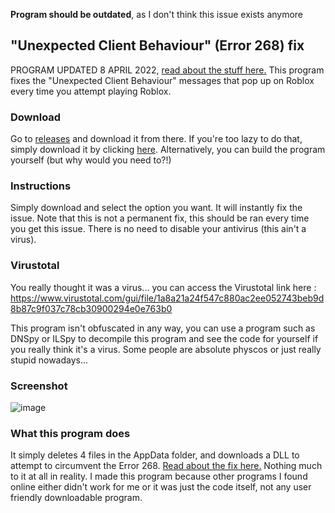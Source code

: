 **Program should be outdated**, as I don't think this issue exists anymore

## "Unexpected Client Behaviour" (Error 268) fix
PROGRAM UPDATED 8 APRIL 2022, [read about the stuff here.](https://v3rmillion.net/showthread.php?tid=1162337) This program fixes the "Unexpected Client Behaviour" messages that pop up on Roblox every time you attempt playing Roblox. 

### Download
Go to  [releases](https://github.com/MainDabRblx/RobloxUnexpectedClientBehaviourFix/releases/tag/v1.0 "releases") and download it from there. If you're too lazy to do that, simply download it by clicking [here](https://github.com/MainDabRblx/RobloxUnexpectedClientBehaviourFix/releases/download/v1.0/UnexpectedClientBehaviourFix.exe "here"). Alternatively, you can build the program yourself (but why would you need to?!)

### Instructions
Simply download and select the option you want. It will instantly fix the issue. Note that this is not a permanent fix, this should be ran every time you get this issue. There is no need to disable your antivirus (this ain't a virus). 

### Virustotal
You really thought it was a virus... you can access the Virustotal link here : https://www.virustotal.com/gui/file/1a8a21a24f547c880ac2ee052743beb9d8b87c9f037c78cb30900294e0e763b0

This program isn't obfuscated in any way, you can use a program such as DNSpy or ILSpy to decompile this program and see the code for yourself if you really think it's a virus. Some people are absolute physcos or just really stupid nowadays...

### Screenshot
![image](https://cdn.discordapp.com/attachments/926863467682611200/961927483211542588/UnexpectedClientBehaviourFix_dtvENWn7Cv.png "image")

### What this program does
It simply deletes 4 files in the AppData folder, and downloads a DLL to attempt to circumvent the Error 268. [Read about the fix here.](https://v3rmillion.net/showthread.php?tid=1162337) Nothing much to it at all in reality. I made this program because other programs I found online either didn't work for me or it was just the code itself, not any user friendly downloadable program.

